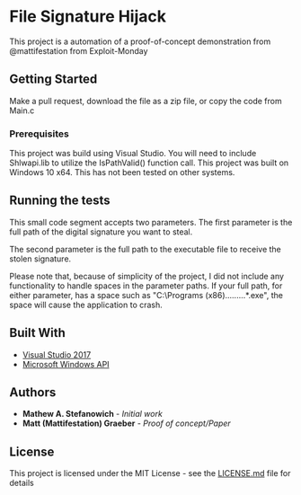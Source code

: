 # File Signature Hijack

This project is a automation of a proof-of-concept demonstration from @mattifestation from Exploit-Monday

## Getting Started

Make a pull request, download the file as a zip file, or copy the code from Main.c 

### Prerequisites

This project was build using Visual Studio. You will need to include Shlwapi.lib to utilize the IsPathValid() function call. This project was built on Windows 10 x64. This has not been tested on other systems.

## Running the tests

This small code segment accepts two parameters. The first parameter is the full path of the digital signature you want to steal.

The second parameter is the full path to the executable file to receive the stolen signature.

Please note that, because of simplicity of the project, I did not include any functionality to handle spaces in the parameter paths. If your full path, for either parameter, has a space such as "C:\Programs (x86)\...\...\...\*.exe", the space will cause the application to crash.

## Built With

* [Visual Studio 2017](https://www.visualstudio.com/vs/whatsnew/)
* [Microsoft Windows API](https://msdn.microsoft.com/en-us/library/aa383723(VS.85).aspx)

## Authors

* **Mathew A. Stefanowich** - *Initial work*
* **Matt (Mattifestation) Graeber** - *Proof of concept/Paper*

## License

This project is licensed under the MIT License - see the [LICENSE.md](LICENSE.md) file for details

